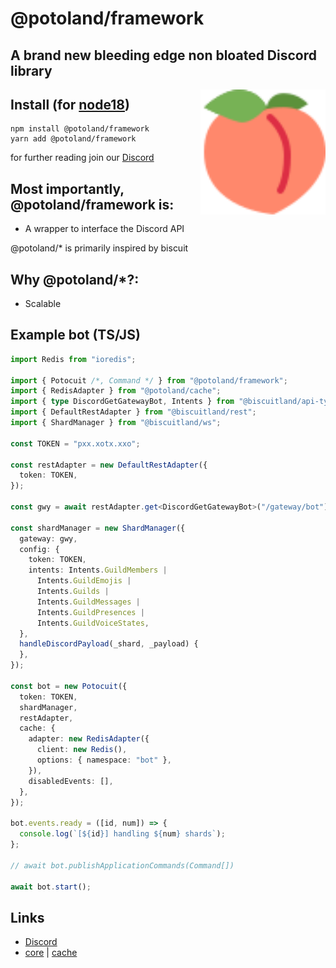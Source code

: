 # @potoland/framework

## A brand new bleeding edge non bloated Discord library

<img align="right" src="../../assets/icon.svg" alt="biscuit" width="200px"/>

## Install (for [node18](https://nodejs.org/en/download/))

```sh-session
npm install @potoland/framework
yarn add @potoland/framework
```

for further reading join our [Discord](https://discord.com/invite/XNw2RZFzaP)

## Most importantly, @potoland/framework is:

- A wrapper to interface the Discord API

@potoland/* is primarily inspired by biscuit

## Why @potoland/*?:

- Scalable

## Example bot (TS/JS)

```ts
import Redis from "ioredis";

import { Potocuit /*, Command */ } from "@potoland/framework";
import { RedisAdapter } from "@potoland/cache";
import { type DiscordGetGatewayBot, Intents } from "@biscuitland/api-types";
import { DefaultRestAdapter } from "@biscuitland/rest";
import { ShardManager } from "@biscuitland/ws";

const TOKEN = "pxx.xotx.xxo";

const restAdapter = new DefaultRestAdapter({
  token: TOKEN,
});

const gwy = await restAdapter.get<DiscordGetGatewayBot>("/gateway/bot");

const shardManager = new ShardManager({
  gateway: gwy,
  config: {
    token: TOKEN,
    intents: Intents.GuildMembers |
      Intents.GuildEmojis |
      Intents.Guilds |
      Intents.GuildMessages |
      Intents.GuildPresences |
      Intents.GuildVoiceStates,
  },
  handleDiscordPayload(_shard, _payload) {
  },
});

const bot = new Potocuit({
  token: TOKEN,
  shardManager,
  restAdapter,
  cache: {
    adapter: new RedisAdapter({
      client: new Redis(),
      options: { namespace: "bot" },
    }),
    disabledEvents: [],
  },
});

bot.events.ready = ([id, num]) => {
  console.log(`[${id}] handling ${num} shards`);
};

// await bot.publishApplicationCommands(Command[])

await bot.start();
```

## Links

<!-- - [Website](https://biscuitjs.com/) -->
<!-- - [Documentation](https://docs.biscuitjs.com/) -->

- [Discord](https://discord.gg/XNw2RZFzaP)
- [core](https://www.npmjs.com/package/@potoland/framework) |
  <!-- [api-types](https://www.npmjs.com/package/@potoland/api-types) | -->
  [cache](https://www.npmjs.com/package/@potoland/cache)
  <!-- [rest](https://www.npmjs.com/package/@potoland/rest) | -->
  <!-- [ws](https://www.npmjs.com/package/@potoland/ws) | -->
  <!-- [helpers](https://www.npmjs.com/package/@potoland/helpers) -->
